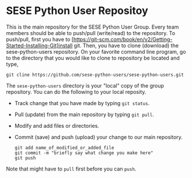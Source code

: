 # SESE Python User Repositoy
This is the main repository for the SESE Python User Group. Every team members should be able to push/pull (write/read) to the repository. To push/pull, first you have to [https://git-scm.com/book/en/v2/Getting-Started-Installing-Git]install git. Then, you have to clone (download) the sese-python-users repository. On your favorite command line program, go to the directory that you would like to clone to repository be located and type,

```
git cline https://github.com/sese-python-users/sese-python-users.git
```

The `sese-python-users` directory is your "local" copy of the group repository. You can do the following to your local reposity.

* Track change that you have made by typing `git status`.
* Pull (update) from the main repository by typing `git pull`.
* Modify and add files or directories.
* Commit (save) and push (upload) your change to our main repository.

    ````
    git add name_of_modified_or_added_file
    git commit -m "briefly say what change you make here"
    git push
    ````

Note that might have to `pull` first before you can `push`.
